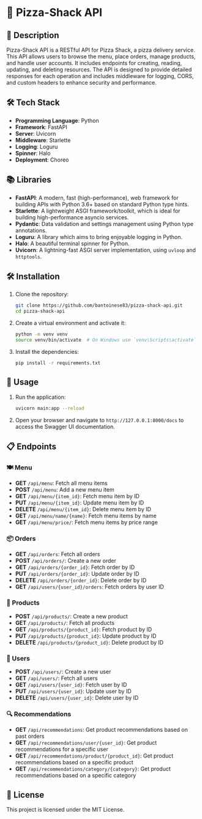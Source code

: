 # 🍕 Pizza-Shack API

## 📄 Description
Pizza-Shack API is a RESTful API for Pizza Shack, a pizza delivery service. This API allows users to browse the menu, place orders, manage products, and handle user accounts. It includes endpoints for creating, reading, updating, and deleting resources. The API is designed to provide detailed responses for each operation and includes middleware for logging, CORS, and custom headers to enhance security and performance.

## 🛠️ Tech Stack
- **Programming Language**: Python
- **Framework**: FastAPI
- **Server**: Uvicorn
- **Middleware**: Starlette
- **Logging**: Loguru
- **Spinner**: Halo
- **Deployment**: Choreo

## 📚 Libraries
- **FastAPI**: A modern, fast (high-performance), web framework for building APIs with Python 3.6+ based on standard Python type hints.
- **Starlette**: A lightweight ASGI framework/toolkit, which is ideal for building high-performance asyncio services.
- **Pydantic**: Data validation and settings management using Python type annotations.
- **Loguru**: A library which aims to bring enjoyable logging in Python.
- **Halo**: A beautiful terminal spinner for Python.
- **Uvicorn**: A lightning-fast ASGI server implementation, using `uvloop` and `httptools`.

## 🛠️ Installation
1. Clone the repository:
    ```sh
    git clone https://github.com/bantoinese83/pizza-shack-api.git
    cd pizza-shack-api
    ```
2. Create a virtual environment and activate it:
    ```sh
    python -m venv venv
    source venv/bin/activate  # On Windows use `venv\Scripts\activate`
    ```
3. Install the dependencies:
    ```sh
    pip install -r requirements.txt
    ```

## 🚀 Usage
1. Run the application:
    ```sh
    uvicorn main:app --reload
    ```
2. Open your browser and navigate to `http://127.0.0.1:8000/docs` to access the Swagger UI documentation.

## 📋 Endpoints
### 🍽️ Menu
- **GET** `/api/menu`: Fetch all menu items
- **POST** `/api/menu`: Add a new menu item
- **GET** `/api/menu/{item_id}`: Fetch menu item by ID
- **PUT** `/api/menu/{item_id}`: Update menu item by ID
- **DELETE** `/api/menu/{item_id}`: Delete menu item by ID
- **GET** `/api/menu/name/{name}`: Fetch menu items by name
- **GET** `/api/menu/price/`: Fetch menu items by price range

### 📦 Orders
- **GET** `/api/orders`: Fetch all orders
- **POST** `/api/orders/`: Create a new order
- **GET** `/api/orders/{order_id}`: Fetch order by ID
- **PUT** `/api/orders/{order_id}`: Update order by ID
- **DELETE** `/api/orders/{order_id}`: Delete order by ID
- **GET** `/api/users/{user_id}/orders`: Fetch orders by user ID

### 🛒 Products
- **POST** `/api/products/`: Create a new product
- **GET** `/api/products/`: Fetch all products
- **GET** `/api/products/{product_id}`: Fetch product by ID
- **PUT** `/api/products/{product_id}`: Update product by ID
- **DELETE** `/api/products/{product_id}`: Delete product by ID

### 👤 Users
- **POST** `/api/users/`: Create a new user
- **GET** `/api/users/`: Fetch all users
- **GET** `/api/users/{user_id}`: Fetch user by ID
- **PUT** `/api/users/{user_id}`: Update user by ID
- **DELETE** `/api/users/{user_id}`: Delete user by ID

### 🔍 Recommendations
- **GET** `/api/recommendations`: Get product recommendations based on past orders
- **GET** `/api/recommendations/user/{user_id}`: Get product recommendations for a specific user
- **GET** `/api/recommendations/product/{product_id}`: Get product recommendations based on a specific product
- **GET** `/api/recommendations/category/{category}`: Get product recommendations based on a specific category

## 📜 License
This project is licensed under the MIT License.